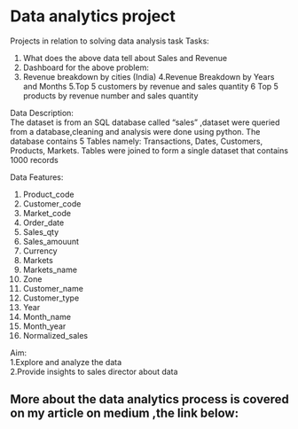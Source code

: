 # Data analytics project
Projects in relation to solving data analysis task 
Tasks: 
1. What does the above data tell about Sales and Revenue 
2. Dashboard for the above problem: 
3. Revenue breakdown by cities (India) 
4.Revenue Breakdown by Years and Months 
5.Top 5 customers by revenue and sales quantity 
6 Top 5 products by revenue number and sales quantity

Data Description: </br>
 The dataset is from an SQL database called “sales” ,dataset were queried from a database,cleaning and analysis were done using python.
The database contains 5 Tables namely: Transactions, Dates, Customers, Products, Markets.  Tables were joined to form a single dataset that contains 1000 records 
 
Data Features: 
1.	Product_code 
2.	Customer_code 
3.	Market_code 
4.	Order_date 
5.	Sales_qty 
6.	Sales_amouunt 
7.	Currency 
8.	Markets 
9.	Markets_name 
10.	Zone 
11.	Customer_name 
12.	Customer_type 
13.	Year 
14.	Month_name 
15.	Month_year 
16.	Normalized_sales 

Aim: </br>
1.Explore and analyze the data </br>
2.Provide insights to sales director about data

## More about the data analytics process is covered on my article on medium ,the link below:

